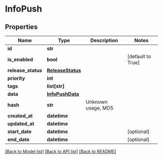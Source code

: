 # InfoPush



## Properties
Name | Type | Description | Notes
------------ | ------------- | ------------- | -------------
**id** | **str** |  | 
**is_enabled** | **bool** |  | [default to True]
**release_status** | [**ReleaseStatus**](ReleaseStatus.md) |  | 
**priority** | **int** |  | 
**tags** | **list[str]** |   | 
**data** | [**InfoPushData**](InfoPushData.md) |  | 
**hash** | **str** | Unknown usage, MD5 | 
**created_at** | **datetime** |  | 
**updated_at** | **datetime** |  | 
**start_date** | **datetime** |  | [optional] 
**end_date** | **datetime** |  | [optional] 

[[Back to Model list]](../README.md#documentation-for-models) [[Back to API list]](../README.md#documentation-for-api-endpoints) [[Back to README]](../README.md)


